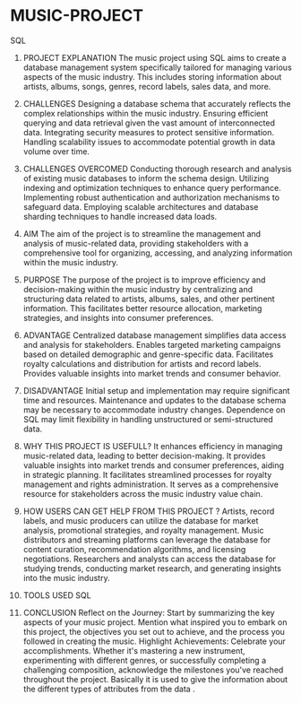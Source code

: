 # MUSIC-PROJECT
SQL
1.	PROJECT EXPLANATION
The music project using SQL aims to create a database management system specifically tailored for managing various aspects of the music industry. This includes storing information about artists, albums, songs, genres, record labels, sales data, and more.
2.	CHALLENGES
Designing a database schema that accurately reflects the complex relationships within the music industry.
Ensuring efficient querying and data retrieval given the vast amount of interconnected data.
Integrating security measures to protect sensitive information.
Handling scalability issues to accommodate potential growth in data volume over time.

3.	CHALLENGES OVERCOMED
Conducting thorough research and analysis of existing music databases to inform the schema design.
Utilizing indexing and optimization techniques to enhance query performance.
Implementing robust authentication and authorization mechanisms to safeguard data.
Employing scalable architectures and database sharding techniques to handle increased data loads.

4.	AIM 
The aim of the project is to streamline the management and analysis of music-related data, providing stakeholders with a comprehensive tool for organizing, accessing, and analyzing information within the music industry.
5.	PURPOSE 
The purpose of the project is to improve efficiency and decision-making within the music industry by centralizing and structuring data related to artists, albums, sales, and other pertinent information. This facilitates better resource allocation, marketing strategies, and insights into consumer preferences.
6.	ADVANTAGE
Centralized database management simplifies data access and analysis for stakeholders.
Enables targeted marketing campaigns based on detailed demographic and genre-specific data.
Facilitates royalty calculations and distribution for artists and record labels.
Provides valuable insights into market trends and consumer behavior.

7.	DISADVANTAGE
Initial setup and implementation may require significant time and resources.
Maintenance and updates to the database schema may be necessary to accommodate industry changes.
Dependence on SQL may limit flexibility in handling unstructured or semi-structured data.

8.	WHY THIS PROJECT IS USEFULL?
It enhances efficiency in managing music-related data, leading to better decision-making.
It provides valuable insights into market trends and consumer preferences, aiding in strategic planning.
It facilitates streamlined processes for royalty management and rights administration.
It serves as a comprehensive resource for stakeholders across the music industry value chain.

9.	HOW USERS CAN GET HELP FROM THIS PROJECT ?
Artists, record labels, and music producers can utilize the database for market analysis, promotional strategies, and royalty management.
Music distributors and streaming platforms can leverage the database for content curation, recommendation algorithms, and licensing negotiations.
Researchers and analysts can access the database for studying trends, conducting market research, and generating insights into the music industry.

10.	TOOLS USED
SQL
11.	CONCLUSION
Reflect on the Journey: Start by summarizing the key aspects of your music project. Mention what inspired you to embark on this project, the objectives you set out to achieve, and the process you followed in creating the music.
Highlight Achievements: Celebrate your accomplishments. Whether it's mastering a new instrument, experimenting with different genres, or successfully completing a challenging composition, acknowledge the milestones you've reached throughout the project.
Basically it is used to give the information about the different types of attributes from the data .

